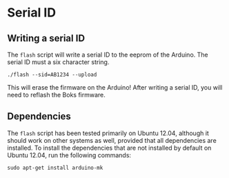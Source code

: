 Serial ID
=========

Writing a serial ID
-------------------

The `flash` script will write a serial ID to the eeprom of the Arduino. The serial ID must a six character string.

	./flash	--sid=AB1234 --upload
	
This will erase the firmware on the Arduino! After writing a serial ID, you will need to reflash the Boks firmware.
		
Dependencies
------------

The `flash` script has been tested primarily on Ubuntu 12.04, although it should work on other systems as well, provided that all dependencies are installed. To install the dependencies that are not installed by default on Ubuntu 12.04, run the following commands:

	sudo apt-get install arduino-mk
	

